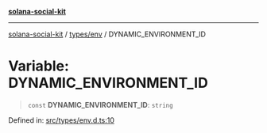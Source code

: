 [**solana-social-kit**](../../../README.md)

***

[solana-social-kit](../../../README.md) / [types/env](../README.md) / DYNAMIC\_ENVIRONMENT\_ID

# Variable: DYNAMIC\_ENVIRONMENT\_ID

> `const` **DYNAMIC\_ENVIRONMENT\_ID**: `string`

Defined in: [src/types/env.d.ts:10](https://github.com/SendArcade/solana-social-starter/blob/03568260ca96ed63f77049843c721de1cb011893/src/types/env.d.ts#L10)

